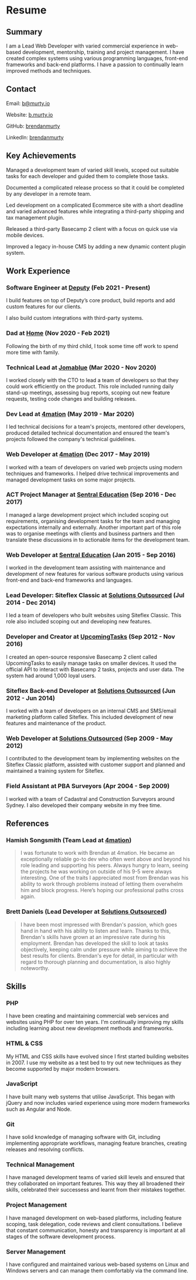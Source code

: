 # Resume

## Summary

I am a Lead Web Developer with varied commercial experience in web-based development, mentorship, training and project management. I have created complex systems using various programming languages, front-end frameworks and back-end platforms. I have a passion to continually learn improved methods and techniques.

## Contact

Email: [b@murty.io](mailto:b@murty.io)

Website: [b.murty.io](https://b.murty.io)

GitHub: [brendanmurty](https://github.com/brendanmurty)

LinkedIn: [brendanmurty](https://www.linkedin.com/in/brendanmurty)

## Key Achievements

Managed a development team of varied skill levels, scoped out suitable tasks for each developer and guided them to complete those tasks.

Documented a complicated release process so that it could be completed by any developer in a remote team.

Led development on a complicated Ecommerce site with a short deadline and varied advanced features while integrating a third-party shipping and tax management plugin.

Released a third-party Basecamp 2 client with a focus on quick use via mobile devices.

Improved a legacy in-house CMS by adding a new dynamic content plugin system.

## Work Experience

### Software Engineer at [Deputy](https://www.deputy.com) (Feb 2021 - Present)

I build features on top of Deputy’s core product, build reports and add custom features for our clients.

I also build custom integrations with third-party systems.

### Dad at [Home](https://murty.io) (Nov 2020 - Feb 2021)

Following the birth of my third child, I took some time off work to spend more time with family.

### Technical Lead at [Jomablue](https://jomablue.com) (Mar 2020 - Nov 2020)

I worked closely with the CTO to lead a team of developers so that they could work efficiently on the product. This role included running daily stand-up meetings, assessing bug reports, scoping out new feature requests, testing code changes and building releases.

### Dev Lead at [4mation](https://4mation.com.au) (May 2019 - Mar 2020)

I led technical decisions for a team's projects, mentored other developers, produced detailed technical documentation and ensured the team's projects followed the company's technical guidelines.

### Web Developer at [4mation](https://4mation.com.au) (Dec 2017 - May 2019)

I worked with a team of developers on varied web projects using modern techniques and frameworks. I helped drive technical improvements and managed development tasks on some major projects.

### ACT Project Manager at [Sentral Education](https://sentral.com.au) (Sep 2016 - Dec 2017)

I managed a large development project which included scoping out requirements, organising development tasks for the team and managing expectations internally and externally. Another important part of this role was to organise meetings with clients and business partners and then translate these discussions in to actionable items for the development team.

### Web Developer at [Sentral Education](https://sentral.com.au) (Jan 2015 - Sep 2016)

I worked in the development team assisting with maintenance and development of new features for various software products using various front-end and back-end frameworks and languages.

### Lead Developer: Siteflex Classic at [Solutions Outsourced](https://solutionsoutsourced.com.au) (Jul 2014 - Dec 2014)

I led a team of developers who built websites using Siteflex Classic. This role also included scoping out and developing new features.

### Developer and Creator at [UpcomingTasks](https://github.com/brendanmurty/upcomingtasks) (Sep 2012 - Nov 2016)

I created an open-source responsive Basecamp 2 client called UpcomingTasks to easily manage tasks on smaller devices. It used the official API to interact with Basecamp 2 tasks, projects and user data. The system had around 1,000 loyal users.

### Siteflex Back-end Developer at [Solutions Outsourced](https://solutionsoutsourced.com.au) (Jun 2012 - Jun 2014)

I worked with a team of developers on an internal CMS and SMS/email marketing platform called Siteflex. This included development of new features and maintenance of the product.

### Web Developer at [Solutions Outsourced](https://solutionsoutsourced.com.au) (Sep 2009 - May 2012)

I contributed to the development team by implementing websites on the Siteflex Classic platform, assisted with customer support and planned and maintained a training system for Siteflex.

### Field Assistant at PBA Surveyors (Apr 2004 - Sep 2009)

I worked with a team of Cadastral and Construction Surveyors around Sydney. I also developed their company website in my free time.

## References

### Hamish Songsmith (Team Lead at [4mation](https://4mation.com.au))

> I was fortunate to work with Brendan at 4mation. He became an exceptionally reliable go-to dev who often went above and beyond his role leading and supporting his peers. Always hungry to learn, seeing the projects he was working on outside of his 9-5 were always interesting. One of the traits I appreciated most from Brendan was his ability to work through problems instead of letting them overwhelm him and block progress. Here’s hoping our professional paths cross again.

### Brett Daniels (Lead Developer at [Solutions Outsourced](https://solutionsoutsourced.com.au))

> I have been most impressed with Brendan's passion, which goes hand in hand with his ability to listen and learn. Thanks to this, Brendan's skills have grown at an impressive rate during his employment. Brendan has developed the skill to look at tasks objectively, keeping calm under pressure while aiming to achieve the best results for clients. Brendan's eye for detail, in particular with regard to thorough planning and documentation, is also highly noteworthy.

## Skills

### PHP

I have been creating and maintaining commercial web services and websites using PHP for over ten years. I'm continually improving my skills including learning about new development methods and frameworks.

### HTML & CSS

My HTML and CSS skills have evolved since I first started building websites in 2007. I use my website as a test bed to try out new techniques as they become supported by major modern browsers.

### JavaScript

I have built many web systems that utilise JavaScript. This began with jQuery and now includes varied experience using more modern frameworks such as Angular and Node.

### Git

I have solid knowledge of managing software with Git, including implementing appropriate workflows, managing feature branches, creating releases and resolving conflicts.

### Technical Management

I have managed development teams of varied skill levels and ensured that they collaborated on important features. This way they all broadened their skills, celebrated their successess and learnt from their mistakes together.

### Project Management

I have managed development on web-based platforms, including feature scoping, task delegation, code reviews and client consultations. I believe that constant communication, honesty and transparency is important at all stages of the software development process.

### Server Management

I have configured and maintained various web-based systems on Linux and Windows servers and can manage them comfortably via the command line.
